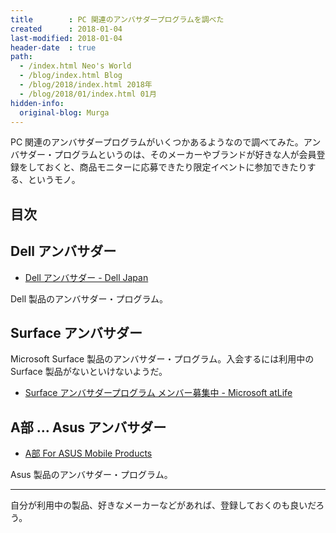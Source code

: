 ```yaml
---
title        : PC 関連のアンバサダープログラムを調べた
created      : 2018-01-04
last-modified: 2018-01-04
header-date  : true
path:
  - /index.html Neo's World
  - /blog/index.html Blog
  - /blog/2018/index.html 2018年
  - /blog/2018/01/index.html 01月
hidden-info:
  original-blog: Murga
---
```


PC 関連のアンバサダープログラムがいくつかあるようなので調べてみた。アンバサダー・プログラムというのは、そのメーカーやブランドが好きな人が会員登録をしておくと、商品モニターに応募できたり限定イベントに参加できたりする、というモノ。

## 目次

## Dell アンバサダー

- [Dell アンバサダー - Dell Japan](http://dell-ambassador.com/)

Dell 製品のアンバサダー・プログラム。

## Surface アンバサダー

Microsoft Surface 製品のアンバサダー・プログラム。入会するには利用中の Surface 製品がないといけないようだ。

- [Surface アンバサダープログラム メンバー募集中 - Microsoft atLife](https://www.microsoft.com/ja-jp/atlife/campaign/surface-ambassador)

## A部 … Asus アンバサダー

- [A部 For ASUS Mobile Products](http://abu.asus.com/)

Asus 製品のアンバサダー・プログラム。

-----

自分が利用中の製品、好きなメーカーなどがあれば、登録しておくのも良いだろう。
